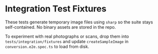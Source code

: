 # Integration Test Fixtures

These tests generate temporary image files using `sharp` so the suite stays self-contained. No binary assets are stored in the repo.

To experiment with real photographs or scans, drop them into `tests/integration/fixtures` and update `createSampleImage` in `conversion.e2e.spec.ts` to load from disk.
